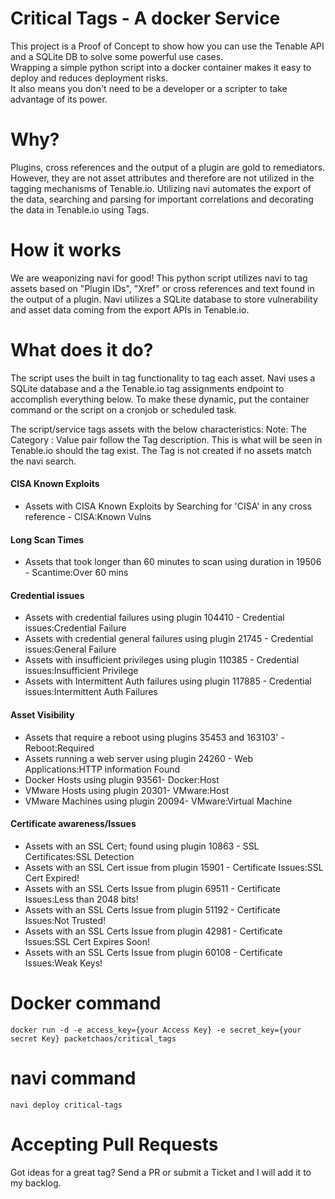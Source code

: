 # Critical Tags - A docker Service

This project is a Proof of Concept to show how you can use the Tenable API and a SQLite DB to solve some powerful use cases.  
Wrapping a simple python script into a docker container makes it easy to deploy and reduces deployment risks.  
It also means you don't need to be a developer or a scripter to take advantage of its power.

# Why?

Plugins, cross references and the output of a plugin are gold to remediators.  However, they are not asset attributes and therefore are not utilized in the tagging mechanisms of Tenable.io.
Utilizing navi automates the export of the data, searching and parsing for important correlations and decorating the data in Tenable.io using Tags.

# How it works

We are weaponizing navi for good! This python script utilizes navi to tag assets based on "Plugin IDs", "Xref" or cross references and text found in the output of a plugin.  Navi utilizes a SQLite database to store vulnerability and asset data coming from the export APIs in Tenable.io.

# What does it do?

The script uses the built in tag functionality to tag each asset. Navi uses a SQLite database and a the Tenable.io tag assignments endpoint to accomplish everything below.  To make these dynamic, put the container command or the script on a cronjob or scheduled task.

The script/service tags assets with the below characteristics:
Note: The Category : Value pair follow the Tag description.  This is what will be seen in Tenable.io should the tag exist.  The Tag is not created if no assets match the navi search.

#### CISA Known Exploits
 * Assets with CISA Known Exploits by Searching for 'CISA' in any cross reference - CISA:Known Vulns

#### Long Scan Times
 * Assets that took longer than 60 minutes to scan using duration in 19506 - Scantime:Over 60 mins

#### Credential issues
 * Assets with credential failures using plugin 104410 - Credential issues:Credential Failure
 * Assets with credential general failures using plugin 21745 - Credential issues:General Failure
 * Assets with insufficient privileges using plugin 110385 - Credential issues:Insufficient Privilege
 * Assets with Intermittent Auth failures using plugin 117885 - Credential issues:Intermittent Auth Failures

#### Asset Visibility
 * Assets that require a reboot using plugins 35453 and 163103' - Reboot:Required
 * Assets running a web server using plugin 24260 - Web Applications:HTTP information Found
 * Docker Hosts using plugin 93561- Docker:Host
 * VMware Hosts using plugin 20301- VMware:Host
 * VMware Machines using plugin 20094- VMware:Virtual Machine

#### Certificate awareness/Issues
 * Assets with an SSL Cert; found using plugin 10863 - SSL Certificates:SSL Detection
 * Assets with an SSL Cert issue from plugin 15901 - Certificate Issues:SSL Cert Expired!
 * Assets with an SSL Certs Issue from plugin 69511 - Certificate Issues:Less than 2048 bits!
 * Assets with an SSL Certs Issue from plugin 51192 - Certificate Issues:Not Trusted!
 * Assets with an SSL Certs Issue from plugin 42981 - Certificate Issues:SSL Cert Expires Soon!
 * Assets with an SSL Certs Issue from plugin 60108 - Certificate Issues:Weak Keys!


# Docker command
    docker run -d -e access_key={your Access Key} -e secret_key={your secret Key} packetchaos/critical_tags

# navi command
    navi deploy critical-tags

# Accepting Pull Requests
Got ideas for a great tag?  Send a PR or submit a Ticket and I will add it to my backlog.
